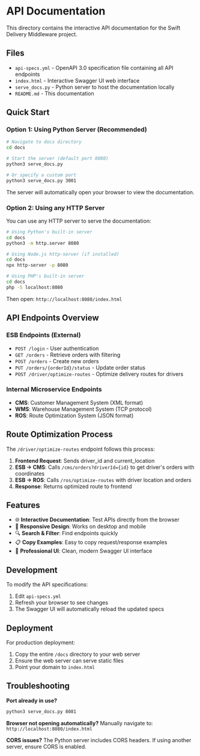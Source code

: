 # API Documentation

This directory contains the interactive API documentation for the Swift Delivery Middleware project.

## Files

- `api-specs.yml` - OpenAPI 3.0 specification file containing all API endpoints
- `index.html` - Interactive Swagger UI web interface
- `serve_docs.py` - Python server to host the documentation locally
- `README.md` - This documentation

## Quick Start

### Option 1: Using Python Server (Recommended)

```bash
# Navigate to docs directory
cd docs

# Start the server (default port 8080)
python3 serve_docs.py

# Or specify a custom port
python3 serve_docs.py 3001
```

The server will automatically open your browser to view the documentation.

### Option 2: Using any HTTP Server

You can use any HTTP server to serve the documentation:

```bash
# Using Python's built-in server
cd docs
python3 -m http.server 8080

# Using Node.js http-server (if installed)
cd docs
npx http-server -p 8080

# Using PHP's built-in server
cd docs
php -S localhost:8080
```

Then open: `http://localhost:8080/index.html`

## API Endpoints Overview

### ESB Endpoints (External)
- `POST /login` - User authentication
- `GET /orders` - Retrieve orders with filtering
- `POST /orders` - Create new orders
- `PUT /orders/{orderId}/status` - Update order status
- `POST /driver/optimize-routes` - Optimize delivery routes for drivers

### Internal Microservice Endpoints
- **CMS**: Customer Management System (XML format)
- **WMS**: Warehouse Management System (TCP protocol)
- **ROS**: Route Optimization System (JSON format)

## Route Optimization Process

The `/driver/optimize-routes` endpoint follows this process:

1. **Frontend Request**: Sends driver_id and current_location
2. **ESB → CMS**: Calls `/cms/orders?driverId={id}` to get driver's orders with coordinates
3. **ESB → ROS**: Calls `/ros/optimize-routes` with driver location and orders
4. **Response**: Returns optimized route to frontend

## Features

- 🌐 **Interactive Documentation**: Test APIs directly from the browser
- 📱 **Responsive Design**: Works on desktop and mobile
- 🔍 **Search & Filter**: Find endpoints quickly
- 📋 **Copy Examples**: Easy to copy request/response examples
- 🎨 **Professional UI**: Clean, modern Swagger UI interface

## Development

To modify the API specifications:

1. Edit `api-specs.yml`
2. Refresh your browser to see changes
3. The Swagger UI will automatically reload the updated specs

## Deployment

For production deployment:

1. Copy the entire `/docs` directory to your web server
2. Ensure the web server can serve static files
3. Point your domain to `index.html`

## Troubleshooting

**Port already in use?**
```bash
python3 serve_docs.py 8081
```

**Browser not opening automatically?**
Manually navigate to: `http://localhost:8080/index.html`

**CORS issues?**
The Python server includes CORS headers. If using another server, ensure CORS is enabled.
